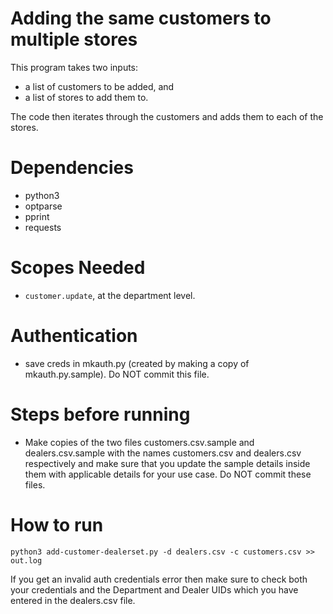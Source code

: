# Adding the same customers to multiple stores
This program takes two inputs: 
- a list of customers to be added, and 
- a list of stores to add them to.

The code then iterates through the customers and adds them to each of the stores.

# Dependencies
- python3
- optparse
- pprint
- requests

# Scopes Needed
- `customer.update`, at the department level.

# Authentication
- save creds in mkauth.py (created by making a copy of mkauth.py.sample). Do NOT commit this file.

# Steps before running
- Make copies of the two files customers.csv.sample and dealers.csv.sample with the names customers.csv and
dealers.csv respectively and make sure that you update the sample details inside them with applicable details for your use case. Do NOT commit these files.

# How to run
```
python3 add-customer-dealerset.py -d dealers.csv -c customers.csv >> out.log
```
If you get an invalid auth credentials error then make sure to check both your credentials and the Department and Dealer UIDs which you have entered in the dealers.csv file. 


